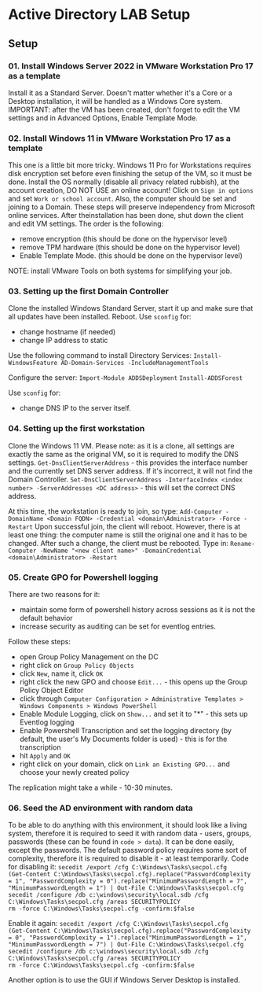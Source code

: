 # Active Directory LAB Setup

## Setup

### 01. Install Windows Server 2022 in VMware Workstation Pro 17 as a template
Install it as a Standard Server. Doesn't matter whether it's a Core or a Desktop installation, it will be handled as a 
Windows Core system.
IMPORTANT: after the VM has been created, don't forget to edit the VM settings and in Advanced Options, Enable Template Mode.

### 02. Install Windows 11 in VMware Workstation Pro 17 as a template
This one is a little bit more tricky.
Windows 11 Pro for Workstations requires disk encryption set before even finishing the setup of the VM, so it must be done.
Install the OS normally (disable all privacy related rubbish), at the account creation, DO NOT USE an online account!
Click on `Sign in options` and set `Work or school account`. Also, the computer should be set and joining to a Domain. These steps 
will preserve independency from Microsoft online services.
After theinstallation has been done, shut down the client and edit VM settings. The order is the following:
- remove encryption (this should be done on the hypervisor level)
- remove TPM hardware (this should be done on the hypervisor level)
- Enable Template Mode. (this should be done on the hypervisor level)

NOTE: install VMware Tools on both systems for simplifying your job.

### 03. Setting up the first Domain Controller
Clone the installed Windows Standard Server, start it up and make sure that all updates have been installed. Reboot.
Use `sconfig` for:
- change hostname (if needed)
- change IP address to static

Use the following command to install Directory Services:
`Install-WindowsFeature AD-Domain-Services -IncludeManagementTools`

Configure the server:
`Import-Module ADDSDeployment`
`Install-ADDSForest`

Use `sconfig` for:
- change DNS IP to the server itself.

### 04. Setting up the first workstation
Clone the Windows 11 VM. Please note: as it is a clone, all settings are exactly the same as the original VM, so it is required to
modify the DNS settings.
`Get-DnsClientServerAddress` - this provides the interface number and the currently set DNS server address. If it's incorrect, it
will not find the Domain Controller.
`Set-DnsClientServerAddress -InterfaceIndex <index number> -ServerAddresses <DC address>` - this will set the correct DNS address.

At this time, the workstation is ready to join, so type:
`Add-Computer -DomainName <Domain FQDN> -Credential <domain\Administrator> -Force -Restart`
Upon successful join, the client will reboot. However, there is at least one thing: the computer name is still the original one
and it has to be changed. After such a change, the client must be rebooted. Type in:
`Rename-Computer -NewName "<new client name>" -DomainCredential <domain\Administrator> -Restart`

### 05. Create GPO for Powershell logging
There are two reasons for it:
- maintain some form of powershell history across sessions as it is not the default behavior
- increase security as auditing can be set for eventlog entries.

Follow these steps:
- open Group Policy Management on the DC
- right click on `Group Policy Objects`
- click `New`, name it, click `OK`
- right click the new GPO and choose `Edit...` - this opens up the Group Policy Object Editor
- click through `Computer Configuration > Administrative Templates > Windows Components > Windows PowerShell`
- Enable Module Logging, click on `Show...` and set it to "*" - this sets up Eventlog logging
- Enable Powershell Transcription and set the logging directory (by default, the user's My Documents folder is used) - this is for the transcription
- hit `Apply` and `OK`
- right click on your domain, click on `Link an Existing GPO...` and choose your newly created policy

The replication might take a while - 10-30 minutes.

### 06. Seed the AD environment with random data
To be able to do anything with this environment, it should look like a living system, therefore it is required to seed it with random data - users, groups, passwords (these can be found in `code > data`). It can be done easily, except the passwords. The default password policy requires some sort of complexity, therefore it is required to disable it - at least temporarily. Code for disabling it:
`secedit /export /cfg C:\Windows\Tasks\secpol.cfg`\
`(Get-Content C:\Windows\Tasks\secpol.cfg).replace("PasswordComplexity = 1", "PasswordComplexity = 0").replace("MinimumPasswordLength = 7", "MinimumPasswordLength = 1") | Out-File C:\Windows\Tasks\secpol.cfg`\
`secedit /configure /db c:\windows\security\local.sdb /cfg C:\Windows\Tasks\secpol.cfg /areas SECURITYPOLICY`\
`rm -force C:\Windows\Tasks\secpol.cfg -confirm:$false`

Enable it again:
`secedit /export /cfg C:\Windows\Tasks\secpol.cfg`\
`(Get-Content C:\Windows\Tasks\secpol.cfg).replace("PasswordComplexity = 0", "PasswordComplexity = 1").replace("MinimumPasswordLength = 1", "MinimumPasswordLength = 7") | Out-File C:\Windows\Tasks\secpol.cfg`\
`secedit /configure /db c:\windows\security\local.sdb /cfg C:\Windows\Tasks\secpol.cfg /areas SECURITYPOLICY`\
`rm -force C:\Windows\Tasks\secpol.cfg -confirm:$false`

Another option is to use the GUI if Windows Server Desktop is installed.
